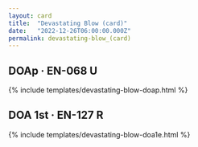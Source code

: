 ```yaml
---
layout: card
title:  "Devastating Blow (card)"
date:   "2022-12-26T06:00:00.000Z"
permalink: devastating-blow_(card)
---
```


## DOAp &middot; EN-068 U

{% include templates/devastating-blow-doap.html %}


## DOA 1st &middot; EN-127 R

{% include templates/devastating-blow-doa1e.html %}
